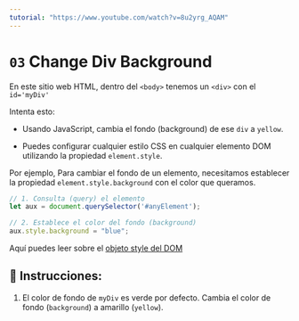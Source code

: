 ```yaml
---
tutorial: "https://www.youtube.com/watch?v=8u2yrg_AQAM"
---
```



# `03` Change Div Background

En este sitio web HTML, dentro del `<body>` tenemos un `<div>` con el `id='myDiv'`

Intenta esto:

+ Usando JavaScript, cambia el fondo (background) de ese `div` a `yellow`.

+ Puedes configurar cualquier estilo CSS en cualquier elemento DOM utilizando la propiedad `element.style`.

Por ejemplo, Para cambiar el fondo de un elemento, necesitamos establecer la propiedad `element.style.background` con el color que queramos.

```js
// 1. Consulta (query) el elemento
let aux = document.querySelector('#anyElement');

// 2. Establece el color del fondo (background)
aux.style.background = "blue";
```

Aquí puedes leer sobre el [objeto style del DOM](http://www.w3schools.com/jsref/dom_obj_style.asp)

## 📝 Instrucciones:

1. El color de fondo de `myDiv` es verde por defecto. Cambia el color de fondo (`background`) a amarillo (`yellow`).
